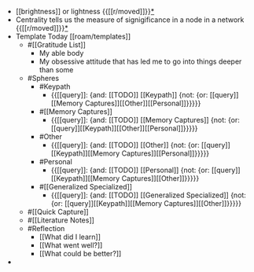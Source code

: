 - [[brightness]] or lightness {{[[r/moved]]}}[*](((0nX9VGp62)))
- Centrality tells us the measure of signigificance in a node in a network  {{[[r/moved]]}}[*](((kQz3nVmVR)))
- Template Today [[roam/templates]]
    - #[[Gratitude List]] 
        - My able body
        - My obsessive attitude that has led me to go into things deeper than some
    - #Spheres 
        - #Keypath
            - {{[[query]]: {and: [[TODO]] [[Keypath]] {not: {or: [[query]][[Memory Captures]][[Other]][[Personal]]}}}}}
        - #[[Memory Captures]]
            - {{[[query]]: {and: [[TODO]] [[Memory Captures]] {not: {or: [[query]][[Keypath]][[Other]][[Personal]]}}}}}
        - #Other
            - {{[[query]]: {and: [[TODO]] [[Other]] {not: {or: [[query]][[Keypath]][[Memory Captures]][[Personal]]}}}}}
        - #Personal
            - {{[[query]]: {and: [[TODO]] [[Personal]] {not: {or: [[query]][[Keypath]][[Memory Captures]][[Other]]}}}}}
        - #[[Generalized Specialized]]
            - {{[[query]]: {and: [[TODO]] [[Generalized Specialized]] {not: {or: [[query]][[Keypath]][[Memory Captures]][[Other]]}}}}}
    - #[[Quick Capture]]
    - #[[Literature Notes]]
    - #Reflection
        - [[What did I learn]]
        - [[What went well?]]
        - [[What could be better?]]
- 
